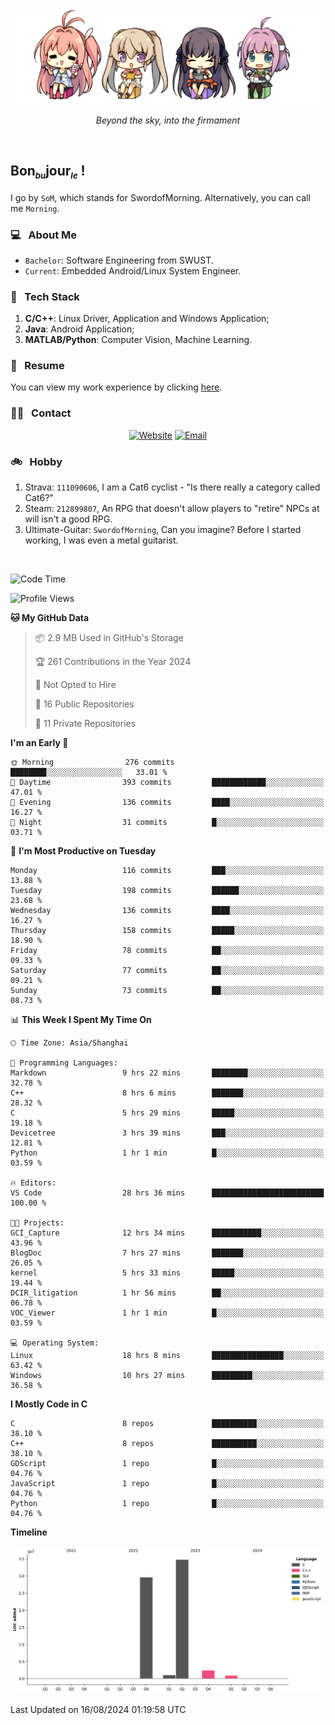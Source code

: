 <img src="./pic/Aokana.png">
<p align="center"><em>Beyond the sky, into the firmament</em></p>

<br/>

## Bon<sub><em><font size=2>bu</font></em></sub>jour<sub><em><font size=2>le</font></em></sub> !

I go by `SoM`, which stands for SwordofMorning. Alternatively, you can call me `Morning`.

### 💻 &nbsp; About Me

- `Bachelor`: Software Engineering from SWUST.
- `Current`: Embedded Android/Linux System Engineer.

### 🔧 &nbsp; Tech Stack

1. **C/C++**: Linux Driver, Application and Windows Application;
2. **Java**: Android Application;
3. **MATLAB/Python**: Computer Vision, Machine Learning.

### 📝 &nbsp; Resume

You can view my work experience by clicking <a href="https://swordofmorning.com/index.php/contact/">here</a>.

### 🤝🏻 &nbsp; Contact

<p align="center">
<a href="https://swordofmorning.com/"><img alt="Website" src="https://img.shields.io/badge/Website-swordofmorning.com-blue?style=flat-square&logo=google-chrome"></a>
<a href="mailto:master@xiaojintao.email
"><img alt="Email" src="https://img.shields.io/badge/Email-master@xiaojintao.email-blue?style=flat-square&logo=gmail"></a>
</p>

### 🚲 &nbsp; Hobby

1. Strava: `111090606`, I am a Cat6 cyclist - "Is there really a category called Cat6?"
2. Steam: `212899807`, An RPG that doesn't allow players to "retire" NPCs at will isn't a good RPG.
3. Ultimate-Guitar: `SwordofMorning`, Can you imagine? Before I started working, I was even a metal guitarist.

<br/>

<!--START_SECTION:waka-->
![Code Time](http://img.shields.io/badge/Code%20Time-40%20hrs%2030%20mins-blue)

![Profile Views](http://img.shields.io/badge/Profile%20Views-0-blue)

**🐱 My GitHub Data** 

> 📦 2.9 MB Used in GitHub's Storage 
 > 
> 🏆 261 Contributions in the Year 2024
 > 
> 🚫 Not Opted to Hire
 > 
> 📜 16 Public Repositories 
 > 
> 🔑 11 Private Repositories 
 > 
**I'm an Early 🐤** 

```text
🌞 Morning                276 commits         ████████░░░░░░░░░░░░░░░░░   33.01 % 
🌆 Daytime                393 commits         ████████████░░░░░░░░░░░░░   47.01 % 
🌃 Evening                136 commits         ████░░░░░░░░░░░░░░░░░░░░░   16.27 % 
🌙 Night                  31 commits          █░░░░░░░░░░░░░░░░░░░░░░░░   03.71 % 
```
📅 **I'm Most Productive on Tuesday** 

```text
Monday                   116 commits         ███░░░░░░░░░░░░░░░░░░░░░░   13.88 % 
Tuesday                  198 commits         ██████░░░░░░░░░░░░░░░░░░░   23.68 % 
Wednesday                136 commits         ████░░░░░░░░░░░░░░░░░░░░░   16.27 % 
Thursday                 158 commits         █████░░░░░░░░░░░░░░░░░░░░   18.90 % 
Friday                   78 commits          ██░░░░░░░░░░░░░░░░░░░░░░░   09.33 % 
Saturday                 77 commits          ██░░░░░░░░░░░░░░░░░░░░░░░   09.21 % 
Sunday                   73 commits          ██░░░░░░░░░░░░░░░░░░░░░░░   08.73 % 
```


📊 **This Week I Spent My Time On** 

```text
🕑︎ Time Zone: Asia/Shanghai

💬 Programming Languages: 
Markdown                 9 hrs 22 mins       ████████░░░░░░░░░░░░░░░░░   32.78 % 
C++                      8 hrs 6 mins        ███████░░░░░░░░░░░░░░░░░░   28.32 % 
C                        5 hrs 29 mins       █████░░░░░░░░░░░░░░░░░░░░   19.18 % 
Devicetree               3 hrs 39 mins       ███░░░░░░░░░░░░░░░░░░░░░░   12.81 % 
Python                   1 hr 1 min          █░░░░░░░░░░░░░░░░░░░░░░░░   03.59 % 

🔥 Editors: 
VS Code                  28 hrs 36 mins      █████████████████████████   100.00 % 

🐱‍💻 Projects: 
GCI_Capture              12 hrs 34 mins      ███████████░░░░░░░░░░░░░░   43.96 % 
BlogDoc                  7 hrs 27 mins       ███████░░░░░░░░░░░░░░░░░░   26.05 % 
kernel                   5 hrs 33 mins       █████░░░░░░░░░░░░░░░░░░░░   19.44 % 
DCIR_litigation          1 hr 56 mins        ██░░░░░░░░░░░░░░░░░░░░░░░   06.78 % 
VOC_Viewer               1 hr 1 min          █░░░░░░░░░░░░░░░░░░░░░░░░   03.59 % 

💻 Operating System: 
Linux                    18 hrs 8 mins       ████████████████░░░░░░░░░   63.42 % 
Windows                  10 hrs 27 mins      █████████░░░░░░░░░░░░░░░░   36.58 % 
```

**I Mostly Code in C** 

```text
C                        8 repos             ██████████░░░░░░░░░░░░░░░   38.10 % 
C++                      8 repos             ██████████░░░░░░░░░░░░░░░   38.10 % 
GDScript                 1 repo              █░░░░░░░░░░░░░░░░░░░░░░░░   04.76 % 
JavaScript               1 repo              █░░░░░░░░░░░░░░░░░░░░░░░░   04.76 % 
Python                   1 repo              █░░░░░░░░░░░░░░░░░░░░░░░░   04.76 % 
```



**Timeline**

![Lines of Code chart](https://raw.githubusercontent.com/SwordofMorning/SwordofMorning/main/assets/bar_graph.png)


 Last Updated on 16/08/2024 01:19:58 UTC
<!--END_SECTION:waka-->
